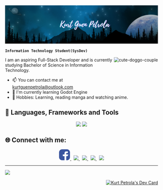 <!-- # 🌌 Kurt Guen Raposas Petrola -->
<p align = "center" ><img align="center" src="https://github.com/kurtpetrola/kurtpetrola/blob/master/imgs/kurt-readme-header.png" /></p>

**`Information Technology Student(SysDev)`**

<img alt="cute-doggo-couple" align="right" width="auto" height="120" src="https://media.tenor.com/h67tbKxNTyAAAAAi/corgi-love.gif">

I am an aspiring Full-Stack Developer and is currently studying Bachelor of Science in Information Technology.

- 📫 You can contact me at [kurtguenpetrola@outlook.com](mailto:kurtguenpetrola@outlook.com)
- 🌱 I'm currently learning Godot Engine
- 🎯 Hobbies: Learning, reading manga and watching anime.

<h2>🧰 Languages, Frameworks and Tools</h2>

<p align="center">
  <!--<a href="https://skillicons.dev"></a>-->
    <img src="https://skillicons.dev/icons?i=dart,flutter,kotlin,firebase,svelte,react,ts,js" /> <!--</br>-->
    <img src="https://skillicons.dev/icons?i=vscode,androidstudio,cs,unity,git,tailwind,mysql,figma" />
</p>


<h2>🌐 Connect with me:</h2>

<p align="center">
 <a href="https://www.facebook.com/profile.php?id=100008866333712&mibextid=ZbWKwL/">
   <picture>
     <img alt="Facebook logo" src="https://github.com/ReigneRaven/ReigneRaven/blob/main/img/facebook.svg" height="36">
   </picture>
 </a>
 &nbsp;
  <a href="https://dev.to/kurtpetrola">
   <picture>
      <img src="https://skillicons.dev/icons?i=devto" height="37"/>
   </picture>
 </a>
  &nbsp;
 <a href="https://gitlab.com/kurtpetrola">
   <picture>
      <img src="https://skillicons.dev/icons?i=gitlab" height="36"/>
   </picture>
 </a>
  &nbsp;
 <a href="https://www.linkedin.com/in/kurtguenpetrola">
   <picture>
      <img src="https://skillicons.dev/icons?i=linkedin" height="36"/>
   </picture>
 </a>
  &nbsp;
 <a href="https://www.instagram.com/krt.zzz_">
   <picture>
      <img src="https://skillicons.dev/icons?i=instagram" height="36"/>
   </picture>
 </a>
</p>

<!--<p align="center">
 <a href="https://www.facebook.com/profile.php?id=100008866333712&mibextid=ZbWKwL/">
   <picture>
     <!--<source media="(prefers-color-scheme: dark)" srcset="https://github.com/ReigneRaven/ReigneRaven/blob/main/img/facebook-light.svg">
     <!--<source media="(prefers-color-scheme: light)" srcset="https://github.com/ReigneRaven/ReigneRaven/blob/main/img/facebook-dark.svg">
     <img alt="Facebook logo" src="https://github.com/kurtpetrola/kurtpetrola/blob/master/imgs/facebook-dark.svg" height="35">
   </picture>
 </a>
 &nbsp;
 <a href="https://dev.to/kurtpetrola">
   <picture>
     <!--<source media="(prefers-color-scheme: dark)" srcset="https://github.com/ReigneRaven/ReigneRaven/blob/main/img/dev-light.svg">
     <!--<source media="(prefers-color-scheme: light)" srcset="https://github.com/ReigneRaven/ReigneRaven/blob/main/img/dev-dark.svg">
     <img alt="Dev logo" src="https://github.com/kurtpetrola/kurtpetrola/blob/master/imgs/dev-dark.svg" height="35">
   </picture>
 </a>
 &nbsp;
 <a href="https://gitlab.com/kurtpetrola">
   <picture>
     <!--<source media="(prefers-color-scheme: dark)" srcset="https://github.com/ReigneRaven/ReigneRaven/blob/main/img/gitlab-light.svg">
     <!--<source media="(prefers-color-scheme: light)" srcset="https://github.com/ReigneRaven/ReigneRaven/blob/main/img/gitlab-dark.svg">
     <img alt="Dev logo" src="https://github.com/kurtpetrola/kurtpetrola/blob/master/imgs/gitlab-dark.svg" height="35">
   </picture>
 </a>
 &nbsp;
 <a href="https://www.linkedin.com/in/kurtguenpetrola">
   <picture>
     <!--<source media="(prefers-color-scheme: dark)" srcset="https://github.com/ReigneRaven/ReigneRaven/blob/main/img/linkedin-light.svg">
     <!--<source media="(prefers-color-scheme: light)" srcset="https://github.com/ReigneRaven/ReigneRaven/blob/main/img/linkedin-dark.svg">
     <img alt="Linkedin logo" src="https://github.com/kurtpetrola/kurtpetrola/blob/master/imgs/linkedin-dark.svg" height="35">
   </picture>
 </a>
 &nbsp;
 <a href="https://www.instagram.com/krt.zzz_">
   <picture>
     <!--<source media="(prefers-color-scheme: dark)" srcset="https://github.com/ReigneRaven/ReigneRaven/blob/main/img/instagram-light.svg">
     <!--<source media="(prefers-color-scheme: light)" srcset="https://github.com/ReigneRaven/ReigneRaven/blob/main/img/instagram-dark.svg">
     <img alt="Instagram logo" src="https://github.com/kurtpetrola/kurtpetrola/blob/master/imgs/instagram-dark.svg" height="35">
   </picture>
 </a>
</p>-->

---

<p align="left">
    <a href="https://discord.com/users/866124582673842186"><img src="https://lanyard.cnrad.dev/api/866124582673842186??borderRadius=8px&hideDiscrim=true"/></a>
  <!--&nbsp; &nbsp;
    <img alt="cute-doggo-couple" width="auto" height="210" src="https://media.tenor.com/h67tbKxNTyAAAAAi/corgi-love.gif">-->
</p>

<p align="right">
<a href="https://app.daily.dev/kurtpetrola"><img src="https://api.daily.dev/devcards/v2/TcGz7c2xpYSbFEeVJ4djv.png?r=5yg" width="356" alt="Kurt Petrola's Dev Card"/></a>
</p>
<!-- <img alt="doggo" width="auto" src="https://mir-s3-cdn-cf.behance.net/project_modules/1400/74731f76965389.5c7945b0cfcc3.gif"> -->

